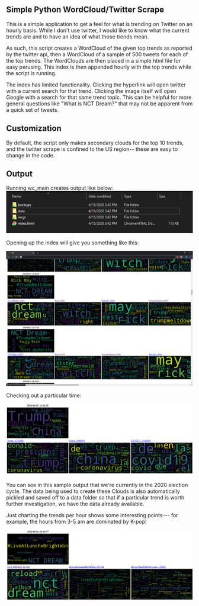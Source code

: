 ## Simple Python WordCloud/Twitter Scrape

This is a simple application to get a feel for what is trending 
on Twitter on an hourly basis. While I don't use twitter,
I would like to know what the current trends are and to have an idea
of what those trends mean.

As such, this script creates a WordCloud of the given top trends as 
reported by the twitter api, then a WordCloud of a sample of 500 tweets
for each of the top trends. The WordClouds are then placed in a simple html file for
easy perusing. This index is then appended hourly with the top trends while 
the script is running.

The index has limited functionality. Clicking the hyperlink will open twitter with a 
current search for that trend. Clicking the image itself will open Google with a search
for that same trend topic. This can be helpful for more general questions like "What is NCT Dream?"
that may not be apparent from a quick set of tweets.

## Customization

By default, the script only makes secondary clouds for the top 10 trends, and the 
twitter scrape is confined to the US region-- these are easy to change in the code.

## Output

Running wc_main creates output like below:
![SimpleFolder](ReadMeImages/FolderImage.png)

Opening up the index will give you something like this:

![FullOutput](ReadMeImages/FullScaleImage.png)

Checking out a particular time:

![ElectionCycle](ReadMeImages/Image1.png)

You can see in this sample output that we're currently in the 2020 election cycle. 
The data being used to create these Clouds is also automatically pickled and saved
off to a data folder so that if a particular trend is worth further investigation, 
we have the data already available. 

Just charting the trends per hour shows some interesting points--- for example, the 
hours from 3-5 am are dominated by K-pop!

![KPop](ReadMeImages/Image2.png)  

